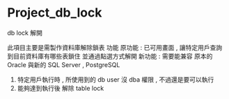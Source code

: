 # Project_db_lock
db lock 解開

此項目主要是需製作資料庫解除鎖表 功能 
原功能 : 
已可用畫面 , 讓特定用戶查詢到目前資料庫有哪些表鎖住
並通過點選方式解開
新功能 : 
需要能兼容 原本的 Oracle 與新的 SQL Server , PostgreSQL
1. 特定用戶執行時 , 所使用到的 db user 沒 dba 權限 , 不過還是要可以執行
2. 能夠達到執行後 解除 table lock

